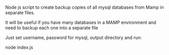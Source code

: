 Node js script to create backup copies of all mysql databases from Mamp in separate files.

It will be useful if you have many databases in a MAMP environment and need to backup each one into a separate file

Just set username, password for mysql, output directory and run:

node index.js